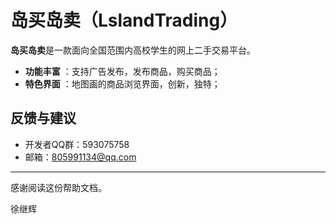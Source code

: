 # 岛买岛卖（LslandTrading）

**岛买岛卖**是一款面向全国范围内高校学生的网上二手交易平台。
 
- **功能丰富** ：支持广告发布，发布商品，购买商品；
- **特色界面** ：地图画的商品浏览界面，创新，独特；

## 反馈与建议
- 开发者QQ群：593075758
- 邮箱：805991134@qq.com

---------
感谢阅读这份帮助文档。

徐继辉